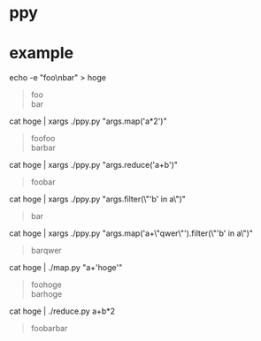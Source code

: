 # ppy

# example
echo -e "foo\nbar" > hoge
>foo<br>
>bar

cat hoge | xargs ./ppy.py "args.map('a*2')"
>foofoo</br>
>barbar

cat hoge | xargs ./ppy.py "args.reduce('a+b')"
>foobar

cat hoge | xargs ./ppy.py "args.filter(\\"'b' in a\\")"
>bar

cat hoge | xargs ./ppy.py "args.map('a+\\"qwer\\"').filter(\\"'b' in a\\")"
>barqwer

cat hoge | ./map.py "a+'hoge'"
>foohoge</br>
>barhoge

cat hoge | ./reduce.py a+b*2
>foobarbar
